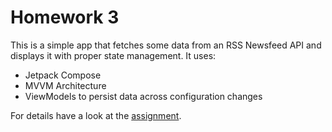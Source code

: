 # Homework 3

This is a simple app that fetches some data from an RSS Newsfeed API and displays it with proper state
management. It uses:

* Jetpack Compose
* MVVM Architecture
* ViewModels to persist data across configuration changes

For details have a look at the [assignment](Homework3.pdf).
